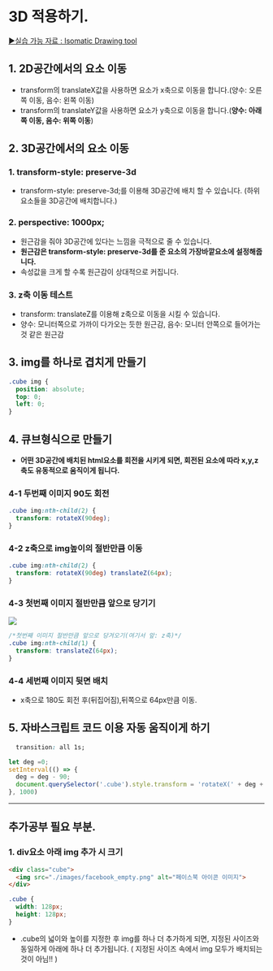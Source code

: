 # 3D 적용하기.

[▶실습 가능 자료 : Isomatic Drawing tool](https://www.nctm.org/Classroom-Resources/Illuminations/Interactives/Isometric-Drawing-Tool/)

## 1. 2D공간에서의 요소 이동
- transform의 translateX값을 사용하면 요소가 x축으로 이동을 합니다.(양수: 오른쪽 이동, 음수: 왼쪽 이동)
- transform의 translateY값을 사용하면 요소가 y축으로 이동을 합니다.(**양수: 아래쪽 이동, 음수: 위쪽 이동**)

## 2. 3D공간에서의 요소 이동

### 1. transform-style: preserve-3d
- transform-style: preserve-3d;를 이용해 3D공간에 배치 할 수 있습니다.
 (하위 요소들을 3D공간에 배치합니다.)

 ### 2. perspective: 1000px;
- 원근감을 줘야 3D공간에 있다는 느낌을 극적으로 줄 수 있습니다.
- **원근감은 transform-style: preserve-3d를 준 요소의 가장바깥요소에 설정해줍니다.**
- 속성값을 크게 할 수록 원근감이 상대적으로 커집니다.

### 3. z축 이동 테스트
- transform: translateZ를 이용해 z축으로 이동을 시킬 수 있습니다.
- 양수: 모니터쪽으로 가까이 다가오는 듯한 원근감, 음수: 모니터 안쪽으로 들어가는 것 같은 원근감

## 3. img를 하나로 겹치게 만들기
```css
.cube img {
  position: absolute;
  top: 0;
  left: 0;
}
```

## 4. 큐브형식으로 만들기
- **어떤 3D공간에 배치된 html요소를 회전을 시키게 되면, 회전된 요소에 따라 x,y,z축도 유동적으로 움직이게 됩니다.**

### 4-1 두번째 이미지 90도 회전
```css
.cube img:nth-child(2) {
  transform: rotateX(90deg);
}
```

### 4-2 z축으로 img높이의 절반만큼 이동
```css
.cube img:nth-child(2) {
  transform: rotateX(90deg) translateZ(64px);
}
```
### 4-3 첫번째 이미지 절반만큼 앞으로 당기기
![](https://images.velog.io/images/0seo8/post/62482ade-ffa8-4b52-a00f-6467e813b4b5/image.png)
```css
/*첫번째 이미지 절반만큼 앞으로 당겨오기(여기서 앞: z축)*/
.cube img:nth-child(1) {
  transform: translateZ(64px);
}
```
### 4-4 세번째 이미지 뒷면 배치
- x축으로 180도 회전 후(뒤집어짐),뒤쪽으로  64px만큼 이동.

## 5. 자바스크립트 코드 이용 자동 움직이게 하기
```css
  transition: all 1s;
```

```js
let deg =0;
setInterval(() => {
  deg = deg - 90;
  document.querySelector('.cube').style.transform = 'rotateX(' + deg + 'deg)';
}, 1000)
```

---

## 추가공부 필요 부분.
### 1. div요소 아래 img 추가 시 크기

```html
<div class="cube">
  <img src="./images/facebook_empty.png" alt="페이스북 아이콘 이미지">
</div>
```
```css
.cube {
  width: 128px;
  height: 128px;
}
```
- .cube의 넓이와 높이를 지정한 후 img를 하나 더 추가하게 되면, 지정된 사이즈와 동일하게 아래에 하나 더 추가됩니다.
( 지정된 사이즈 속에서 img 모두가 배치되는 것이 아님!! )
